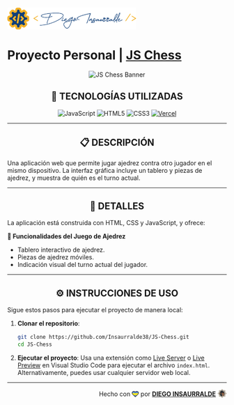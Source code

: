 <p align="left">
    <img src="./images/insa-logo.png" height="50" alt="Insa Logo">
</p>

# Proyecto Personal | [**JS Chess**](https://js-chess-insa.vercel.app/)

<p align="center">
  <img src="https://studycampus.in/wp-content/uploads/2018/12/banner-chess.jpg" alt="JS Chess Banner" />
</p>

<div align="center">

## **📌 TECNOLOGÍAS UTILIZADAS**

![JavaScript](https://img.shields.io/badge/-JavaScript-black?style=flat-square&logo=javascript)
![HTML5](https://img.shields.io/badge/-HTML5-E46625?style=flat-square&logo=html5&logoColor=white)
![CSS3](https://img.shields.io/badge/-CSS3-385BF4?style=flat-square&logo=css3)
[![Vercel](https://img.shields.io/badge/-Vercel-black?style=flat-square&logo=vercel)](https://vercel.com/)

</div>

---

<div align="center">

## **📋 DESCRIPCIÓN**

</div>

Una aplicación web que permite jugar ajedrez contra otro jugador en el mismo dispositivo. La interfaz gráfica incluye un tablero y piezas de ajedrez, y muestra de quién es el turno actual.

---

<div align="center">

## **📁 DETALLES**

</div>

La aplicación está construida con HTML, CSS y JavaScript, y ofrece:

**📍 Funcionalidades del Juego de Ajedrez**

- Tablero interactivo de ajedrez.
- Piezas de ajedrez móviles.
- Indicación visual del turno actual del jugador.

---

<div align="center">

## **⚙️ INSTRUCCIONES DE USO**

</div>

Sigue estos pasos para ejecutar el proyecto de manera local:

1. **Clonar el repositorio**:
   ```bash
   git clone https://github.com/Insaurralde38/JS-Chess.git
   cd JS-Chess
   ```

2. **Ejecutar el proyecto**:
   Usa una extensión como [Live Server](vscode:extension/ritwickdey.LiveServer) o [Live Preview](vscode:extension/ms-vscode.live-server) en Visual Studio Code para ejecutar el archivo `index.html`. Alternativamente, puedes usar cualquier servidor web local.

---

<div align="end">

Hecho con <img src="./images/boke-heart.png" alt="heart" height="14" width="16" style="margin: 0px 0px -2.5px 0px" > por [**DIEGO INSAURRALDE**](https://insaurralde.vercel.app/) <img src="./images/boke-chimp.png" alt="chimp" height="21" width="21" style="margin: 0px 0px -4px 0px" >

</div>